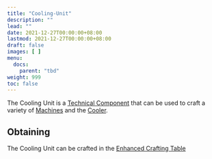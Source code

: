 ```yaml
---
title: "Cooling-Unit"
description: ""
lead: ""
date: 2021-12-27T00:00:00+08:00
lastmod: 2021-12-27T00:00:00+08:00
draft: false
images: [ ]
menu:
  docs:
    parent: "tbd"
weight: 999
toc: false
---
```


The Cooling Unit is a [Technical Component](/docs/slimefun/technical-components) that can be used to craft a variety of [Machines](/docs/slimefun/electric-machines) and the [Cooler](/docs/slimefun/cooler).

## Obtaining

The Cooling Unit can be crafted in the [Enhanced Crafting Table](/docs/slimefun/enhanced-crafting-table)
